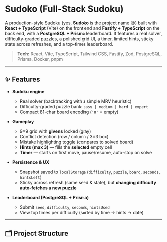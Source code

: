 # Sudoko (Full-Stack Sudoku)

A production-style Sudoku (yes, **Sudoko** is the project name 😉) built with **React + TypeScript** (Vite) on the front end and **Fastify + TypeScript** on the back end, with a **PostgreSQL + Prisma** leaderboard. It features a real solver, difficulty-graded puzzles, a polished grid UI, a timer, limited hints, sticky state across refreshes, and a top-times leaderboard.

> **Tech:** React, Vite, TypeScript, Tailwind CSS, Fastify, Zod, PostgreSQL, Prisma, Docker, pnpm

---

## ✨ Features

- **Sudoku engine**
  - Real solver (backtracking with a simple MRV heuristic)
  - Difficulty-graded puzzle bank: `easy | medium | hard | expert`
  - Compact 81-char board encoding (`'0'` = empty)

- **Gameplay**
  - 9×9 grid with **givens** locked (gray)
  - Conflict detection (row / column / 3×3 box)
  - Mistake highlighting toggle (compares to solved board)
  - **Hints (max 3)** — fills the **selected** empty cell
  - **Timer** — starts on first move, pause/resume, auto-stop on solve

- **Persistence & UX**
  - Snapshot saved to `localStorage` (`difficulty`, `puzzle`, `board`, `seconds`, `hintsLeft`)
  - Sticky across refresh (same seed & state), but **changing difficulty auto-fetches a new puzzle**

- **Leaderboard (PostgreSQL + Prisma)**
  - Submit `seed`, `difficulty`, `seconds`, `hintsUsed`
  - View top times per difficulty (sorted by time → hints → date)

---

## 🗂 Project Structure

